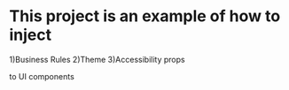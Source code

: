 

# This project is an example of how to inject 

1)Business Rules
2)Theme
3)Accessibility props 

to UI components 

